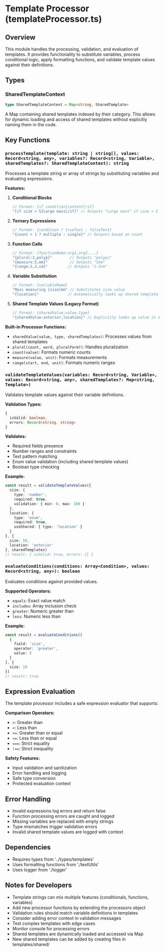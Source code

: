 # Template Processor (templateProcessor.ts)

## Overview
This module handles the processing, validation, and evaluation of templates. It provides functionality to substitute variables, process conditional logic, apply formatting functions, and validate template values against their definitions.

## Types

### SharedTemplateContext
```typescript
type SharedTemplateContext = Map<string, SharedTemplate>
```
A Map containing shared templates indexed by their category. This allows for dynamic loading and access of shared templates without explicitly naming them in the code.

## Key Functions

### `processTemplate(template: string | string[], values: Record<string, any>, variables?: Record<string, Variable>, sharedTemplates?: SharedTemplateContext): string`
Processes a template string or array of strings by substituting variables and evaluating expressions.

**Features:**
1. **Conditional Blocks**
   ```typescript
   // Format: [if condition]content[/if]
   "[if size > 5]Large mass[/if]" // Outputs "Large mass" if size > 5
   ```

2. **Ternary Expressions**
   ```typescript
   // Format: {condition ? trueText : falseText}
   "{count > 1 ? multiple : single}" // Outputs based on count
   ```

3. **Function Calls**
   ```typescript
   // Format: {functionName:arg1,arg2,...}
   "{plural:2,polyp}"        // Outputs "polyps"
   "{measure:5,mm}"          // Outputs "5mm"
   "{range:1,3,cm}"         // Outputs "1-3cm"
   ```

4. **Variable Substitution**
   ```typescript
   // Format: {variableName}
   "Mass measuring {size}mm" // Substitutes size value
   "{location}"             // Automatically looks up shared template value if variable uses shared template
   ```

5. **Shared Template Values (Legacy Format)**
   ```typescript
   // Format: {sharedValue:value,type}
   "{sharedValue:anterior,location}" // Explicitly looks up value in shared location template
   ```

**Built-in Processor Functions:**
- `sharedValue(value, type, sharedTemplates)`: Processes values from shared templates
- `plural(count, word, pluralForm?)`: Handles pluralization
- `count(value)`: Formats numeric counts
- `measure(value, unit)`: Formats measurements
- `range(start, end, unit)`: Formats numeric ranges

### `validateTemplateValues(variables: Record<string, Variable>, values: Record<string, any>, sharedTemplates?: Map<string, Template>)`
Validates template values against their variable definitions.

**Validation Types:**
```typescript
{
  isValid: boolean,
  errors: Record<string, string>
}
```

**Validates:**
- Required fields presence
- Number ranges and constraints
- Text pattern matching
- Enum value validation (including shared template values)
- Boolean type checking

**Example:**
```typescript
const result = validateTemplateValues({
  size: {
    type: 'number',
    required: true,
    validation: { min: 0, max: 100 }
  },
  location: {
    type: 'enum',
    required: true,
    useShared: { type: 'location' }
  }
}, {
  size: 50,
  location: 'anterior'
}, sharedTemplates)
// result: { isValid: true, errors: {} }
```

### `evaluateConditions(conditions: Array<Condition>, values: Record<string, any>): boolean`
Evaluates conditions against provided values.

**Supported Operators:**
- `equals`: Exact value match
- `includes`: Array inclusion check
- `greater`: Numeric greater than
- `less`: Numeric less than

**Example:**
```typescript
const result = evaluateConditions([
  {
    field: 'size',
    operator: 'greater',
    value: 5
  }
], {
  size: 10
})
// result: true
```

## Expression Evaluation

The template processor includes a safe expression evaluator that supports:

**Comparison Operators:**
- `>`: Greater than
- `<`: Less than
- `>=`: Greater than or equal
- `<=`: Less than or equal
- `===`: Strict equality
- `!==`: Strict inequality

**Safety Features:**
- Input validation and sanitization
- Error handling and logging
- Safe type conversion
- Protected evaluation context

## Error Handling
- Invalid expressions log errors and return false
- Function processing errors are caught and logged
- Missing variables are replaced with empty strings
- Type mismatches trigger validation errors
- Invalid shared template values are logged with context

## Dependencies
- Requires types from '../types/templates'
- Uses formatting functions from './textUtils'
- Uses logger from './logger'

## Notes for Developers
- Template strings can mix multiple features (conditionals, functions, variables)
- Add new processor functions by extending the processors object
- Validation rules should match variable definitions in templates
- Consider adding error context in validation messages
- Test complex templates with edge cases
- Monitor console for processing errors
- Shared templates are dynamically loaded and accessed via Map
- New shared templates can be added by creating files in templates/shared/
